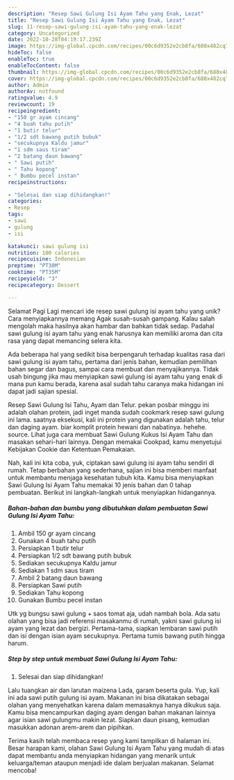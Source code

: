 ```yaml
---
description: "Resep Sawi Gulung Isi Ayam Tahu yang Enak, Lezat"
title: "Resep Sawi Gulung Isi Ayam Tahu yang Enak, Lezat"
slug: 11-resep-sawi-gulung-isi-ayam-tahu-yang-enak-lezat
category: Uncategorized
date: 2022-10-28T04:19:17.239Z
image: https://img-global.cpcdn.com/recipes/00c6d9352e2cb8fa/680x482cq70/sawi-gulung-isi-ayam-tahu-foto-resep-utama.jpg
hideToc: false
enableToc: true
enableTocContent: false
thumbnail: https://img-global.cpcdn.com/recipes/00c6d9352e2cb8fa/680x482cq70/sawi-gulung-isi-ayam-tahu-foto-resep-utama.jpg
cover: https://img-global.cpcdn.com/recipes/00c6d9352e2cb8fa/680x482cq70/sawi-gulung-isi-ayam-tahu-foto-resep-utama.jpg
author: Admin
authorAv: notfound
ratingvalue: 4.9
reviewcount: 19
recipeingredient:
- "150 gr ayam cincang"
- "4 buah tahu putih"
- "1 butir telur"
- "1/2 sdt bawang putih bubuk"
- "secukupnya Kaldu jamur"
- "1 sdm saus tiram"
- "2 batang daun bawang"
- " Sawi putih"
- " Tahu kopong"
- " Bumbu pecel instan"
recipeinstructions:

- "Selesai dan siap dihidangkan!"
categories:
- Resep
tags:
- sawi
- gulung
- isi

katakunci: sawi gulung isi 
nutrition: 100 calories
recipecuisine: Indonesian
preptime: "PT38M"
cooktime: "PT35M"
recipeyield: "3"
recipecategory: Dessert

---
```



Selamat Pagi Lagi mencari ide resep sawi gulung isi ayam tahu yang unik? Cara menyiapkannya memang Agak susah-susah gampang. Kalau salah mengolah maka hasilnya akan hambar dan bahkan tidak sedap. Padahal sawi gulung isi ayam tahu yang enak harusnya kan memiliki aroma dan cita rasa yang dapat memancing selera kita.


Ada beberapa hal yang sedikit bisa berpengaruh terhadap kualitas rasa dari sawi gulung isi ayam tahu, pertama dari jenis bahan, kemudian pemilihan bahan segar dan bagus, sampai cara membuat dan menyajikannya. Tidak usah bingung jika mau menyiapkan sawi gulung isi ayam tahu yang enak di mana pun kamu berada, karena asal sudah tahu caranya maka hidangan ini dapat jadi sajian spesial.

Resep Sawi Gulung Isi Tahu, Ayam dan Telur. pekan posbar minggu ini adalah olahan protein, jadi inget manda sudah cookmark resep sawi gulung ini lama. saatnya eksekusi, kali ini protein yang digunakan adalah tahu, telur dan daging ayam. biar komplit protein hewani dan nabatinya. hehehe. source. Lihat juga cara membuat Sawi Gulung Kukus Isi Ayam Tahu dan masakan sehari-hari lainnya. Dengan memakai Cookpad, kamu menyetujui Kebijakan Cookie dan Ketentuan Pemakaian.


Nah, kali ini kita coba, yuk, ciptakan sawi gulung isi ayam tahu sendiri di rumah. Tetap berbahan yang sederhana, sajian ini bisa memberi manfaat untuk membantu menjaga kesehatan tubuh kita. Kamu bisa menyiapkan Sawi Gulung Isi Ayam Tahu memakai 10 jenis bahan dan 0 tahap pembuatan. Berikut ini langkah-langkah untuk menyiapkan hidangannya.

<!--inarticleads1-->

##### Bahan-bahan dan bumbu yang dibutuhkan dalam pembuatan Sawi Gulung Isi Ayam Tahu:

1. Ambil 150 gr ayam cincang
1. Gunakan 4 buah tahu putih
1. Persiapkan 1 butir telur
1. Persiapkan 1/2 sdt bawang putih bubuk
1. Sediakan secukupnya Kaldu jamur
1. Sediakan 1 sdm saus tiram
1. Ambil 2 batang daun bawang
1. Persiapkan  Sawi putih
1. Sediakan  Tahu kopong
1. Gunakan  Bumbu pecel instan


Utk yg bungsu sawi gulung + saos tomat aja, udah nambah bola. Ada satu olahan yang bisa jadi referensi masakanmu di rumah, yakni sawi gulung isi ayam yang lezat dan bergizi. Pertama-tama, siapkan lembaran sawi putih dan isi dengan isian ayam secukupnya. Pertama tumis bawang putih hingga harum. 

<!--inarticleads2-->

##### Step by step untuk membuat Sawi Gulung Isi Ayam Tahu:


1. Selesai dan siap dihidangkan!

Lalu tuangkan air dan larutan maizena Lada, garam beserta gula. Yup, kali ini ada sawi putih gulung isi ayam. Makanan ini bisa dikatakan sebagai olahan yang menyehatkan karena dalam memasaknya hanya dikukus saja. Kamu bisa mencampurkan daging ayam dengan bahan makanan lainnya agar isian sawi gulungmu makin lezat. Siapkan daun pisang, kemudian masukkan adonan arem-arem dan pipihkan. 

Terima kasih telah membaca resep yang kami tampilkan di halaman ini. Besar harapan kami, olahan Sawi Gulung Isi Ayam Tahu yang mudah di atas dapat membantu anda menyiapkan hidangan yang menarik untuk keluarga/teman ataupun menjadi ide dalam berjualan makanan. Selamat mencoba!
